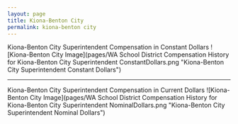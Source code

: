```yaml
---
layout: page
title: Kiona-Benton City
permalink: kiona-benton city
---
```



Kiona-Benton City Superintendent Compensation in Constant Dollars
![Kiona-Benton City Image](pages/WA School District Compensation History for Kiona-Benton City Superintendent ConstantDollars.png "Kiona-Benton City Superintendent Constant Dollars")
___

Kiona-Benton City Superintendent Compensation in Current Dollars
![Kiona-Benton City Image](pages/WA School District Compensation History for Kiona-Benton City Superintendent NominalDollars.png "Kiona-Benton City Superintendent Nominal Dollars")